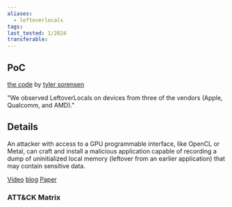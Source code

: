 ```yaml
---
aliases:
  - leftoverlocals
tags: 
last_tested: 1/2024
transferable:
---
```

## **PoC**

[the code](https://github.com/trailofbits/LeftoverLocalsRelease) by [tyler sorensen](https://twitter.com/Tyler_UCSC) 

"We observed LeftoverLocals on devices from three of the vendors (Apple, Qualcomm, and AMD)." 
## **Details**
An attacker with access to a GPU programmable interface, like OpenCL or Metal, can craft and install a malicious application capable of recording a dump of uninitialized local memory (leftover from an earlier application) that may contain sensitive data. 

[Video]()
[blog](https://blog.trailofbits.com/2024/01/16/leftoverlocals-listening-to-llm-responses-through-leaked-gpu-local-memory/)
[Paper](https://kb.cert.org/vuls/id/446598) 
### ATT&CK Matrix